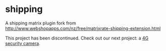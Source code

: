 shipping
========

A shipping matrix plugin fork from http://www.webshopapps.com/nz/free/matrixrate-shipping-extension.html

This project has been discontinued. Check out our next project: a [4G security camera](https://sensorable.io).
